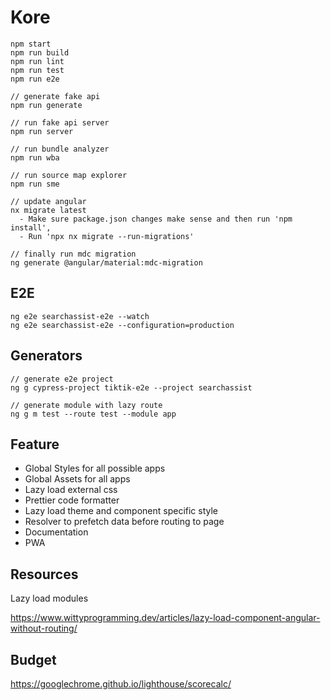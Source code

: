 # Kore

```
npm start
npm run build
npm run lint
npm run test
npm run e2e

// generate fake api
npm run generate

// run fake api server
npm run server

// run bundle analyzer
npm run wba

// run source map explorer
npm run sme

// update angular
nx migrate latest
  - Make sure package.json changes make sense and then run 'npm install',
  - Run 'npx nx migrate --run-migrations'

// finally run mdc migration
ng generate @angular/material:mdc-migration
```

## E2E

```
ng e2e searchassist-e2e --watch
ng e2e searchassist-e2e --configuration=production
```

## Generators

```
// generate e2e project
ng g cypress-project tiktik-e2e --project searchassist

// generate module with lazy route
ng g m test --route test --module app
```

## Feature

- Global Styles for all possible apps
- Global Assets for all apps
- Lazy load external css
- Prettier code formatter
- Lazy load theme and component specific style
- Resolver to prefetch data before routing to page
- Documentation
- PWA

## Resources

Lazy load modules

https://www.wittyprogramming.dev/articles/lazy-load-component-angular-without-routing/

## Budget

https://googlechrome.github.io/lighthouse/scorecalc/
